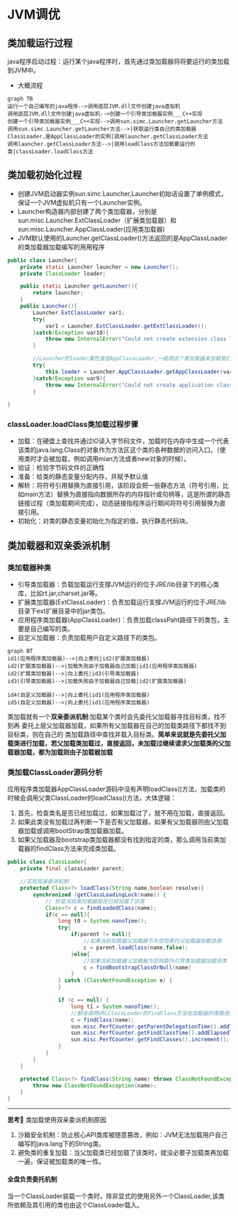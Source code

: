 # JVM调优
## 类加载运行过程
java程序启动过程：运行某个java程序时，首先通过类加载器将将要运行的类加载到JVM中。
+ 大概流程
```mermaid
graph TB
运行一个自己编写的java程序-->调用底层JVM.dll文件创建java虚拟机
调用底层JVM.dll文件创建java虚拟机-->创建一个引导类加载器实例___C++实现
创建一个引导类加载器实例___C++实现-->调用sun.simc.Launcher.getLauncher方法
调用sun.simc.Launcher.getLauncher方法-->|获取运行类自己的类加载器ClassLoader,是AppClassLoader的实例|调用launcher.getClassLoader方法
调用launcher.getClassLoader方法-->|调用loadClass方法加载要运行的类|classLoader.loadClass方法
```
## 类加载初始化过程
+ 创建JVM启动器实例sun.simc.Launcher,Launcher初始话设置了单例模式，保证一个JVM虚拟机只有一个Launcher实例。
+ Launcher构造器内部创建了两个类加载器，分别是sun.misc.Launcher.ExtClassLoader（扩展类加载器）和sun.misc.Launcher.AppClassLoader(应用类加载器)
+ JVM默认使用的Launcher.getClassLoader()方法返回的是AppClassLoader的类加载器加载编写的用用程序
```java
public class Launcher{
    private static Launcher launcher = new Launcher();
    private ClassLoader loader;

    public static Launcher getLauncher(){
        return launcher;
    }
    public Launcher(){
        Launcher.ExtClassLoader var1;
        try{
            var1 = Launcher.ExtClassLoader.getExtClassLoader();
        }catch(Exception var10){
            throw new InternalError("Could not create extension class loader", var10);
        }

        //Launcher的loader属性值是AppClassLoader,一般用这个类加载器来加载我们自己写的程序。
        try{
            this.loader = Launcher.AppClassLoader.getAppClassLoader(var1);
        }catch(Exception var9){
            throw new InternalError("Could not create application class loader", var9);
        }
    
}
```
### classLoader.loadClass类加载过程步骤
+ 加载：在硬盘上查找并通过IO读入字节码文件，加载时在内存中生成一个代表该类的java.lang.Class的对象作为方法区这个类的各种数据的访问入口。（使用类时才会被加载，例如调用mian方法或者new对象的时候）。
+ 验证：检验字节码文件的正确性
+ 准备：给类的静态变量分配内存，并赋予默认值
+ 解析：将符号引用替换为直接引用，该阶段会把一些静态方法（符号引用，比如main方法）替换为直接指向数据所存的内存指针或句柄等，这是所谓的静态链接过程（类加载期间完成），动态链接指程序运行期间将符号引用替换为直接引用。
+ 初始化：对类的静态变量初始化为指定的值，执行静态代码块。

## 类加载器和双亲委派机制
### 类加载器种类
+ 引导类加载器：负载加载运行支撑JVM运行的位于JRE/lib目录下的核心类库，比如rt.jar,charset.jar等。
+ 扩展类加载器(ExtClassLoader)：负责加载运行支撑JVM运行的位于JRE/lib目录下ext扩展目录中的jar类包。
+ 应用程序类加载器(AppClassLoader)：负责加载classPaht路径下的类包，主要是自己编写的类。
+ 自定义加载器：负责加载用户自定义路径下的类包。
  
```mermaid
graph BT
id1(应用程序类加载器)-->|向上委托|id2(扩展类加载器)
id2(扩展类加载器)-->|加载失败由子加载器自己加载|id1(应用程序类加载器)
id2(扩展类加载器)-->|向上委托|id3(引导类加载器)
id3(引导类加载器)-->|加载失败由子加载器自己加载|id2(扩展类加载器)

id4(自定义加载器)-->|向上委托|id1(应用程序类加载器)
id5(自定义加载器)-->|向上委托|id1(应用程序类加载器)
```
类加载就有一个**双亲委派机制**:加载某个类时会先委托父加载器寻找目标类，找不到再 委托上层父加载器加载，如果所有父加载器在自己的加载类路径下都找不到目标类，则在自己的 类加载路径中查找并载入目标类。**简单来说就是先委托父加载类进行加载，若父加载类加载过，直接返回，未加载过继续请求父加载类的父加载器加载，都为加载则由子加载器加载**

### 类加载ClassLoader源码分析
应用程序类加载器AppClassLoader源码中没有声明loadClass()方法，加载类的时候会调用父类ClassLoader的loadClass()方法，大体逻辑：
1. 首先，检查类名是否已经加载过，如果加载过了，就不用在加载，直接返回。
2. 如果此类没有加载过再判断一下是否有父加载器，如果有父加载器则由父加载器加载或调用bootStrap类加载器加载。
3. 如果父加载器及bootstrap类加载器都没有找到指定的类，那么调用当前类加载器的findClass方法来完成类加载。
```java
public class ClassLoader{
    private final classLoader parent;

    //实现双亲委派机制
    protected Class<?> loadClass(String name,boolean resolve){
        synchronized (getClassLoadingLock(name)) {
            // 检查当前类加载器是否已经加载了该类
            Class<?> c = findLoadedClass(name);
            if(c == null){
                long t0 = System.nanoTime();
                try{
                    if(parent != null){
                        //如果当前加载器父加载器不为空则委托父加载器加载该类
                        c = parent.loadClass(name,false);
                    }else{
                        //如果当前加载器父加载器为空则委托引导类加载器加载该类
                        c = findBootstrapClassOrNull(name)
                    }
                } catch (ClassNotFoundException e) {
                }

                if (c == null) {
                    long t1 = System.nanoTime();
                    //都会调用URLClassLoader的findClass方法在加载器的类路径里查找并加载该类
                    c = findClass(name);
                    sun.misc.PerfCounter.getParentDelegationTime().addTime(t1 - t0);
                    sun.misc.PerfCounter.getFindClassTime().addElapsedTimeFrom(t1);
                    sun.misc.PerfCounter.getFindClasses().increment();
                }
            }
        }
    }

    protected Class<?> findClass(String name) throws ClassNotFoundException {
        throw new ClassNotFoundException(name);
    }
}
```
-------
**思考🤔**
类加载使用双亲委派机制原因
1. 沙箱安全机制：防止核心API类库被随意篡改，例如：JVM无法加载用户自己编写的java.lang下的String类。
2. 避免类的重复加载：当父加载类已经加载了该类时，就没必要子加载类再加载一遍，保证被加载类的唯一性。

#### 全盘负责委托机制
当一个ClassLoader装载一个类时，除非显式的使用另外一个ClassLoader,该类所依赖及其引用的类也由这个ClassLoader载入。

